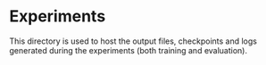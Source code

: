 # Experiments

This directory is used to host the output files, checkpoints and logs generated during the experiments (both training and evaluation).